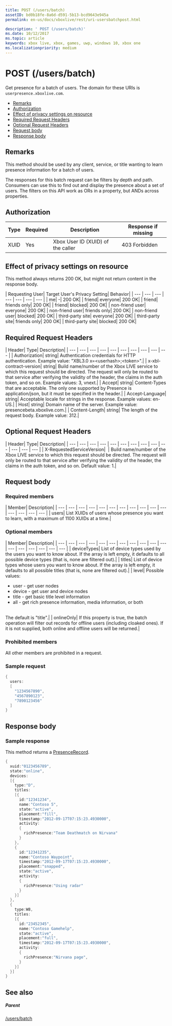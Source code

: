 ```yaml
---
title: POST (/users/batch)
assetID: bd0b18fe-8a6d-d591-5b13-bcd9643e945a
permalink: en-us/docs/xboxlive/rest/uri-usersbatchpost.html

description: ' POST (/users/batch)'
ms.date: 10/12/2017
ms.topic: article
keywords: xbox live, xbox, games, uwp, windows 10, xbox one
ms.localizationpriority: medium
---
```

# POST (/users/batch)
Get presence for a batch of users.
The domain for these URIs is `userpresence.xboxlive.com`.

  * [Remarks](#ID4EV)
  * [Authorization](#ID4EAB)
  * [Effect of privacy settings on resource](#ID4EDC)
  * [Required Request Headers](#ID4EYF)
  * [Optional Request Headers](#ID4EGAAC)
  * [Request body](#ID4EGBAC)
  * [Response body](#ID4ESEAC)

<a id="ID4EV"></a>


## Remarks

This method should be used by any client, service, or title wanting to learn presence information for a batch of users.

The responses for this batch request can be filters by depth and path. Consumers can use this to find out and display the presence about a set of users. The filters on this API work as ORs in a property, but ANDs across properties.

<a id="ID4EAB"></a>


## Authorization

| Type| Required| Description| Response if missing|
| --- | --- | --- | --- |
| XUID| Yes| Xbox User ID (XUID) of the caller| 403 Forbidden|

<a id="ID4EDC"></a>


## Effect of privacy settings on resource

This method always returns 200 OK, but might not return content in the response body.

| Requesting User| Target User's Privacy Setting| Behavior|
| --- | --- | --- | --- | --- | --- | --- |
| me| -| 200 OK|
| friend| everyone| 200 OK|
| friend| friends only| 200 OK|
| friend| blocked| 200 OK|
| non-friend user| everyone| 200 OK|
| non-friend user| friends only| 200 OK|
| non-friend user| blocked| 200 OK|
| third-party site| everyone| 200 OK|
| third-party site| friends only| 200 OK|
| third-party site| blocked| 200 OK|

<a id="ID4EYF"></a>


## Required Request Headers

| Header| Type| Description|
| --- | --- | --- | --- | --- | --- | --- | --- | --- | --- |
| Authorization| string| Authentication credentials for HTTP authentication. Example value: "XBL3.0 x=&lt;userhash>;&lt;token>".|
| x-xbl-contract-version| string| Build name/number of the Xbox LIVE service to which this request should be directed. The request will only be routed to that service after verifying the validity of the header, the claims in the auth token, and so on. Example values: 3, vnext.|
| Accept| string| Content-Types that are acceptable. The only one supported by Presence is application/json, but it must be specified in the header.|
| Accept-Language| string| Acceptable locale for strings in the response. Example values: en-US.|
| Host| string| Domain name of the server. Example value: presencebeta.xboxlive.com.|
| Content-Length| string| The length of the request body. Example value: 312.|

<a id="ID4EGAAC"></a>


## Optional Request Headers

| Header| Type| Description|
| --- | --- | --- | --- | --- | --- | --- | --- | --- | --- | --- | --- | --- |
| X-RequestedServiceVersion|  | Build name/number of the Xbox LIVE service to which this request should be directed. The request will only be routed to that service after verifying the validity of the header, the claims in the auth token, and so on. Default value: 1.|

<a id="ID4EGBAC"></a>


## Request body

<a id="ID4EMBAC"></a>


### Required members

| Member| Description|
| --- | --- | --- | --- | --- | --- | --- | --- | --- | --- | --- | --- | --- | --- | --- |
| users| List XUIDs of users whose presence you want to learn, with a maximum of 1100 XUIDs at a time.|

<a id="ID4EHCAC"></a>


### Optional members

| Member| Description|
| --- | --- | --- | --- | --- | --- | --- | --- | --- | --- | --- | --- | --- | --- | --- | --- | --- |
| deviceTypes| List of device types used by the users you want to know about. If the array is left empty, it defaults to all possible device types (that is, none are filtered out).|
| titles| List of device types whose users you want to know about. If the array is left empty, it defaults to all possible titles (that is, none are filtered out).|
| level| Possible values: <ul><li>user - get user nodes</li><li>device - get user and device nodes</li><li>title - get basic title level information</li><li>all - get rich presence information, media information, or both</li></ul><br> The default is "title".|
| onlineOnly| If this property is true, the batch operation will filter out records for offline users (including cloaked ones). If it is not supplied, both online and offline users will be returned.|

<a id="ID4E4DAC"></a>


### Prohibited members

All other members are prohibited in a request.

<a id="ID4EIEAC"></a>


### Sample request


```cpp
{
  users:
  [
    "1234567890",
    "4567890123",
    "7890123456"
  ]
}

```


<a id="ID4ESEAC"></a>


## Response body

<a id="ID4E1EAC"></a>


### Sample response

This method returns a [PresenceRecord](../../json/json-presencerecord.md).


```cpp
{
  xuid:"0123456789",
  state:"online",
  devices:
  [{
    type:"D",
    titles:
    [{
      id:"12341234",
      name:"Contoso 5",
      state:"active",
      placement:"fill",
      timestamp:"2012-09-17T07:15:23.4930000",
      activity:
      {
        richPresence:"Team Deathmatch on Nirvana"
      }
    },
    {
      id:"12341235",
      name:"Contoso Waypoint",
      timestamp:"2012-09-17T07:15:23.4930000",
      placement:"snapped",
      state:"active",
      activity:
      {
        richPresence:"Using radar"
      }
    }]
  },
  {
    type:W8,
    titles:
    [{
      id:"23452345",
      name:"Contoso Gamehelp",
      state:"active",
      placement:"full",
      timestamp:"2012-09-17T07:15:23.4930000",
      activity:
      {
        richPresence:"Nirvana page",
      }
    }]
  }]
}

```


<a id="ID4EKFAC"></a>


## See also

<a id="ID4EMFAC"></a>


##### Parent

[/users/batch](uri-usersbatch.md)
